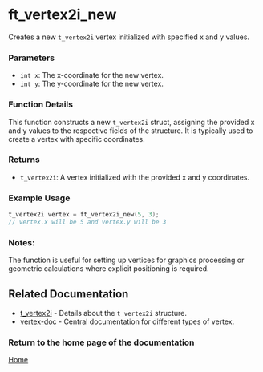 # ft_vertex2i_new
Creates a new `t_vertex2i` vertex initialized with specified x and y values.

### Parameters
- `int x`: The x-coordinate for the new vertex.
- `int y`: The y-coordinate for the new vertex.

### Function Details
This function constructs a new `t_vertex2i` struct, assigning the provided x and y values to the respective fields of the structure. It is typically used to create a vertex with specific coordinates.

### Returns
- `t_vertex2i`: A vertex initialized with the provided x and y coordinates.

### Example Usage
```c
t_vertex2i vertex = ft_vertex2i_new(5, 3);
// vertex.x will be 5 and vertex.y will be 3
```

### Notes:
The function is useful for setting up vertices for graphics processing or geometric calculations where explicit positioning is required.

## Related Documentation
- [t_vertex2i](./t_vertex2i.md) - Details about the `t_vertex2i` structure.
- [vertex-doc](../vertex-doc.md) - Central documentation for different types of vertex.

### Return to the home page of the documentation
[Home](../../home.md)